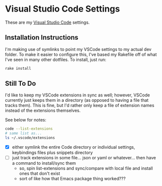 # Visual Studio Code Settings

These are my [Visual Studio Code](https://code.visualstudio.com/) settings.

## Installation Instructions

I'm making use of symlinks to point my VSCode settings to my actual dev folder.
To make it easier to configure this, I've based my Rakefile off of what I've
seen in many other dotfiles. To install, just run:

```sh
rake install
```

## Still To Do

I'd like to keep my VSCode extensions in sync as well; however, VSCode
currently just keeps them in a directory (as opposed to having a file that
tracks them). This is fine, but I'd rather only keep a file of extension names
instead of the extensions themselves.

See below for notes:

```sh
code --list-extensions
# same list as...
ls ~/.vscode/extensions
```

* [x] either symlink the entire Code directory or individual settings, keybindings files plus snippets directory
* [ ] just track extensions in some file... json or yaml or whatever... then have a command to install/sync them
	* so, spin list-extensions and sync/compare with local file and install ones that don't exist
	* sort of like how that Emacs package thing worked???
